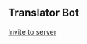## Translator Bot
[Invite to server](https://discord.com/oauth2/authorize?client_id=840805717128642580&permissions=274877982720&scope=bot)
